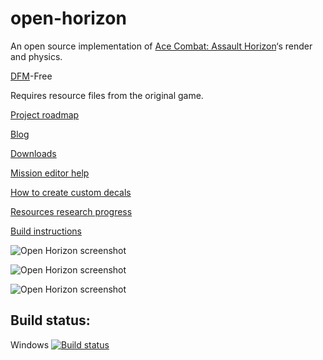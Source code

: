 # open-horizon

An open source implementation of [Ace Combat: Assault Horizon](http://acecombat.wikia.com/wiki/Ace_Combat:_Assault_Horizon)‘s render and physics.

[DFM](http://acecombat.wikia.com/wiki/Close_Range_Assault)-Free

Requires resource files from the original game.

[Project roadmap](https://github.com/undefined-darkness/open-horizon/wiki/Roadmap)

[Blog](http://zxstudio.org/blog/author/razgriz/)

[Downloads](http://zxstudio.org/blog/open-horizon-downloads/)

[Mission editor help](https://github.com/undefined-darkness/open-horizon/wiki/Mission-editor-help)

[How to create custom decals](https://github.com/undefined-darkness/open-horizon/wiki/How-to-create-custom-decals)

[Resources research progress](https://github.com/undefined-darkness/open-horizon/wiki/Resources-research-progress)

[Build instructions](https://github.com/undefined-darkness/open-horizon/wiki/Build-instructions)

![Open Horizon screenshot](http://zxstudio.org/blog/wp-content/uploads/2016/01/open-horizon-effects.png)

![Open Horizon screenshot](http://zxstudio.org/blog/wp-content/uploads/2016/07/Mission01.png)

![Open Horizon screenshot](http://zxstudio.org/blog/wp-content/uploads/2016/07/Mission03.png)

## Build status:

Windows [![Build status](https://ci.appveyor.com/api/projects/status/070bsencsnrncjmc?svg=true)](https://ci.appveyor.com/project/undefined-darkness/open-horizon)
